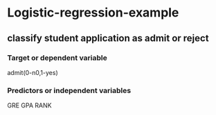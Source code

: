 # Logistic-regression-example
## classify student application as admit or reject
### Target or dependent variable 
  admit(0-n0,1-yes)
### Predictors or independent variables
   GRE
   GPA 
   RANK

